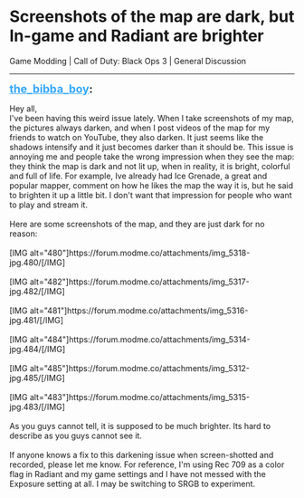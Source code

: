 # Screenshots of the map are dark, but In-game and Radiant are brighter
Game Modding | Call of Duty: Black Ops 3 | General Discussion

---
<strong style="font-size: 1.4em;"><span style="text-decoration: underline;text-decoration-color: #34a7f9;"><span style="color:#34a7f9;">the_bibba_boy</span></span>:</strong>

<p>Hey all,<br />I&#39;ve been having this weird issue lately. When I take screenshots of my map, the pictures always darken, and when I post videos of the map for my friends to watch on YouTube, they also darken. It just seems like the shadows intensify and it just becomes darker than it should be. This issue is annoying me and people take the wrong impression when they see the map: they think the map is dark and not lit up, when in reality, it is bright, colorful and full of life. For example, Ive already had Ice Grenade, a great and popular mapper, comment on how he likes the map the way it is, but he said to brighten it up a little bit. I don&#39;t want that impression for people who want to play and stream it.<br /><br />Here are some screenshots of the map, and they are just dark for no reason:<br /><br />[IMG alt=&quot;480&quot;]https://forum.modme.co/attachments/img_5318-jpg.480/[/IMG]<br /><br />[IMG alt=&quot;482&quot;]https://forum.modme.co/attachments/img_5317-jpg.482/[/IMG]<br /><br />[IMG alt=&quot;481&quot;]https://forum.modme.co/attachments/img_5316-jpg.481/[/IMG]<br /><br />[IMG alt=&quot;484&quot;]https://forum.modme.co/attachments/img_5314-jpg.484/[/IMG]<br /><br />[IMG alt=&quot;485&quot;]https://forum.modme.co/attachments/img_5312-jpg.485/[/IMG]<br /><br />[IMG alt=&quot;483&quot;]https://forum.modme.co/attachments/img_5315-jpg.483/[/IMG]<br /><br />As you guys cannot tell, it is supposed to be much brighter. Its hard to describe as you guys cannot see it.<br /><br />If anyone knows a fix to this darkening issue when screen-shotted and recorded, please let me know. For reference, I&#39;m using Rec 709 as a color flag in Radiant and my game settings and I have not messed with the Exposure setting at all. I may be switching to SRGB to experiment.</p>

